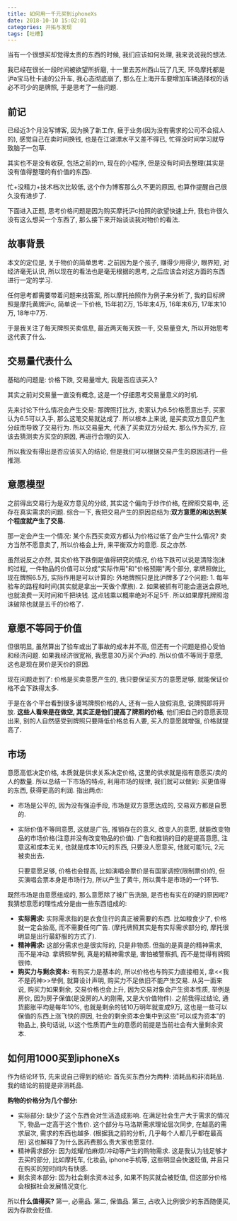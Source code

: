 ```yaml
---
title: 如何用一千元买到iphoneXs
date: 2018-10-10 15:02:01
categories: 开拓与发现
tags: [吐槽]
---
```

当有一个很想买却觉得太贵的东西的时候, 我们应该如何处理, 我来说说我的想法.

<!--more-->

我已经在很长一段时间被欲望所折磨, 十一里去苏州西山玩了几天, 环岛摩托都是沪a宝马杜卡迪的公升车, 我心态彻底崩了, 那么在上海开车要增加车辆选择权的话必不可少的是牌照, 于是思考了一些问题.

## 前记

已经近3个月没写博客, 因为换了新工作, 疲于业务(因为没有需求的公司不会招人的), 感觉自己在卖时间换钱, 也是在江湖漂水平又差不得已, 忙得没时间学习就导致脑子一包草.

其实也不是没有收获, 包括之前的rn, 现在的小程序, 但是没有时间去整理(其实是没有值得整理的有价值的东西).

忙+没精力+技术档次比较低, 这个作为博客那么久不更的原因, 也算作提醒自己很久没有进步了.

下面进入正题, 思考价格问题是因为购买摩托沪c拍照的欲望快速上升, 我也许很久没有这么想买一个东西了, 那么接下来开始谈谈我对物价的看法.

## 故事背景

本文的定位是, 关于物价的简单思考. 之前因为是个孩子, 赚得少用得少, 眼界短, 对经济毫无认识, 所以现在的看法也是毫无根据的思考, 之后应该会对这方面的东西进行一定的学习.

任何思考都需要带着问题来找答案, 所以摩托拍照作为例子来分析了, 我的目标牌照是摩托黄牌沪c, 简单说一下价格, 15年初2万, 15年末4万, 16年末6万, 17年末10万, 18年中7万.

于是我关注了每天牌照买卖信息, 最近两天每天跌一千, 交易量变大, 所以开始思考这代表了什么.

## 交易量代表什么

基础的问题是: 价格下跌, 交易量增大, 我是否应该买入?

其实之前对交易量一直没有概念, 这是一个仔细思考交易量意义的时机.

先来讨论下什么情况会产生交易: 那牌照打比方, 卖家认为6.5价格愿意出手, 买家认为6.5可以入手, 那么这笔交易就达成了. 所以根本上来说, 是买卖双方意见产生分歧而导致了交易行为. 所以交易量大, 代表了买卖双方分歧大. 那么作为买方, 应该去猜测卖方买空的原因, 再进行合理的买入.

所以我没有得出是否应该买入的结论, 但是我们可以根据交易产生的原因进行一些推测.

## 意愿模型

之前得出交易行为是双方意见的分歧, 其实这个偏向于炒作价格, 在牌照交易中, 还存在真实需求的问题. 综合一下, 我把交易产生的原因总结为:**双方意愿的和达到某个程度就产生了交易.**

那一定会产生一个情况: 某个东西买卖双方都认为价格过低了会产生什么情况? 卖方当然不愿意卖了, 所以价格会上升, 来平衡双方的意愿. 反之亦然.

虽然说反之亦然, 其实价格下跌倒是值得研究的情况, 价格下跌可以说是清除泡沫的过程, 一件物品的价值可以分成"实际作用"和"价格预期"两个部分, 拿牌照做比, 现在牌照6.5万, 实际作用是可以计算的: 外地牌照只是比沪牌多了2个问题: 1. 每年验车的路程和时间(其实就是拿出一天做个摩旅). 2. 如果被抓有可能会遣送会原地, 也就浪费一天时间和千把块钱. 这点钱乘以概率绝对不足5千. 所以如果摩托牌照泡沫破除也就是五千的价格了.

## 意愿不等同于价值

但很明显, 虽然算出了验车或出了事故的成本并不高, 但还有一个问题是担心受怕和经济问题. 如果我经济很宽裕, 我愿意30万买个沪a的. 所以价值不等同于意愿, 这也是现在房价是天价的原因.

现在问题走到了: 价格是买卖意愿产生的, 我只要保证买方的意愿足够, 就能保证价格不会下跌得太多.

于是在各个平台看到很多谩骂牌照价格的人, 还有一些人放假消息, 说牌照即将开放. **这些人看来是在做空, 其实正是他们提高了牌照的价格**, 他们把自己的意愿表现出来, 别的人自然感受到牌照只要降低价格总有人要, 买入的意愿就增强, 价格就提高了.

## 市场

意愿高低决定价格, 本质就是供求关系决定价格, 这里的供求就是指有意愿买/卖的人的数量. 所以总结一下市场的特点, 利用市场的规律, 我们就可以做到: 买更值得的东西, 获得更高的利润. 指出两点:

+ 市场是公平的, 因为没有强迫手段, 市场是双方意愿达成的, 交易双方都是自愿的.

+ 实际价值不等同意愿, 这就是广告, 推销存在的意义, 改变人的意愿, 就能改变物品的市场价格(注意并没有改变物品的价值). 广告和推销的目的是提高意愿, 注意这和成本无关, 也就是成本10元的东西, 只要没人愿意买, 他就可能1元, 2元被卖出去.

  只要意愿足够, 价格也会提高, 比如演唱会票价是有国家调控(限制票价)的, 但买演唱会票本身是市场行为, 所以产生了黄牛, 所以黄牛是市场的一个环节.

既然市场是由意愿组成的, 那么意愿除了被广告洗脑, 是否也有实在的硬的原因呢? 我猜想意愿的理性成分是由一些东西组成的:

+ **实际需求**: 实际需求指的是衣食住行的真正被需要的东西. 比如粮食少了, 价格就一定会抬高, 而不需要任何广告. (摩托牌照其实是有实际需求部分的, 摩托很明显是出行最舒服的方式了).
+ **精神需求:** 这部分需求也是很实际的, 只是非物质. 但指的是真是的精神需求, 而不是冲动. 拿牌照举例, 真是的精神需求是, 害怕被警察抓, 而不是觉得有牌照很帅.
+ **购买力与剩余资本:** 有购买力是基本的, 所以价格也与购买力直接相关, 拿<<我不是药神>>举例, 就算设计声明, 购买力不足依旧不能产生交易. 从另一面来说, 购买力如果剩余, 交易价格也会上升, 因为交易对象会产生资本性质, 举例是房价, 因为房子保值(是没房的人的刚需, 又是大价值物件). 之前我得过结论, 通货膨胀平均是每年10%, 也就是剩余的钱10万明年就变成9万, 这也是一些可以保值的东西上涨飞快的原因, 社会的剩余资本会集中到这些"可以成为资本"的物品上, 换句话说, 以这个性质而产生的意愿的前提是当前社会有大量剩余资本.

## 如何用1000买到iphoneXs

作为结论环节, 先来说自己得到的结论: 首先买东西分为两种: 消耗品和非消耗品. 我的结论的前提是非消耗品.

**购物的价格分为几个部分:**

+ 实际部分: 缺少了这个东西会对生活造成影响. 在满足社会生产大于需求的情况下, 物品一定高于这个售价. 这个部分与马洛斯需求理论层次同步, 在越高的需求层次, 需求的东西也越多. (根据我之前的分析, 几乎每个人都几乎都在最高层) 这也解释了为什么医药费那么贵大家也愿意付.
+ 精神需求部分: 因为炫耀/怕麻烦/冲动等产生的购物需求. 这是我认为钱足够才去买的部分, 比如摩托车, 化妆品, iphone手机等, 这些明显会快速贬值, 并且只在购买的短时间内有快感.
+ 剩余资本部分: 因为社会剩余资本过多, 如果不购买就会被贬值, 但这部分价格会根据社会发展情况变化.

所以**什么值得买?** 第一, 必需品. 第二, 保值品. 第三, 占收入比例很少的东西随便买, 因为存款会贬值.